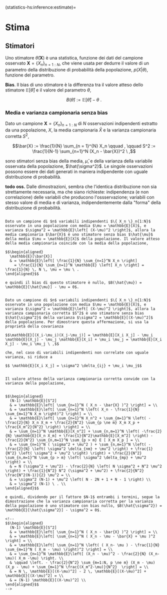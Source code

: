 (statistics-hs:inference:estimate)=
# Stima

## Stimatori 
Uno stimatore $\hat{\theta}(\mathbf{X})$ è una statistica, funzione dei dati del campione osservato $\mathbf{X} = \{ X_n \}_{n=1:N}$, che viene usata per dedurre il valore di un parametro della distribuzione di probabilità della popolazione, $p(X|\theta)$, funzione del parametro.

**Bias**. Il bias di uno stimatore è la differenza tra il valore atteso dello stimatore $\mathbb{E}[ \hat{\theta} ]$ e il valore del parametro $\theta$,

$$B(\hat{\theta}) := \mathbb{E}[ \hat{\theta} ] - \theta \ .$$

### Media e varianza campionaria senza bias
Dato un campione $\mathbf{X} = \{ X_n \}_{n=1:N}$ di $N$ osservazioni indipendenti estratto da una popolazione, $X$, la media campionaria $\bar{X}$ e la varianza campionaria corretta $S^2$,

$$\bar{X} := \frac{1}{N} \sum_{n = 1}^{N} X_n \qquad , \qquad S^2 := \frac{1}{N-1} \sum_{n=1}^N (X_n - \bar{X})^2 \ ,$$

sono stimatori senza bias della media, $\hat{\mu}$, e della varianza della variabile osservata della popolazione, $\hat{\sigma^2}$. Le singole osservazioni possono essere dei dati generati in maniera indipendente con uguale distribuzione di probabilità.

**todo** **oss.** Dalle dimostrazioni, sembra che l'identica distribuzione non sia strettamente necessaria, ma che siano richieste: indipendenza (e non correlazione) delle variabili che producono l'ossservazione; variabili con stesso valore di media e di varianza, indipendentemente dalla "forma" della distribuzione di probabilità.

```{dropdown} La media campionaria è stimatore senza bias della media della popolazione, $\mathbb{E}[\bar{X}] = \mu_X$

Dato un campione di $n$ variabili indipendenti $\{ X_n \}_n{1:N}$ osservate in una popolazione con media $\mu = \mathbb{E}[X]$, e varianza $\sigma^2 = \mathbb{E}\left[ (X-\mu)^2 \right]$, allora la media campionaria $\bar{X}$ è uno stimatore senza bias $\hat{\mu}$ della media $\mu = \mathbb{E}[X]$ della popolazione. Il valore atteso della media campionaria coincide con la media della popolazione,

$$\begin{aligned}
  \mathbb{E}[\bar{X}] 
  & = \mathbb{E}\left[ \frac{1}{N} \sum_{n=1}^N X_n \right]
    = \frac{1}{N} \sum_{n=1}^N \mathbb{E} \left[ X_n \right] = \frac{1}{N} \, N \, \mu = \mu \ .
\end{aligned}$$

e quindi il bias di questo stimatore è nullo, $B(\hat{\mu}) = \mathbb{E}[\hat{\mu}] - \mu = 0$.

```
```{dropdown} La varianza campionaria è stimatore senza bias della varianza della popolazione, $\mathbb{E}[S^2] = \sigma_X^2$

Dato un campione di $n$ variabili indipendenti $\{ X_n \}_n{1:N}$ osservate in una popolazione con media $\mu = \mathbb{E}[X]$, e varianza $\sigma^2 = \mathbb{E}\left[ (X-\mu)^2 \right]$, allora la varianza campionaria corretta $S^2$ è uno stimatore senza bias $\hat{\sigma^2}$ della varianza $\sigma^2 = \mathbb{E}[(X-\mu)^2]$ della popolazione. Per dimostrare questa affermazione, si usa la proprietà della covarianza

$$\mathbb{E}[(X_i-\mu_i)(X_j-\mu_j)] = \mathbb{E}[X_i X_j] - \mu_i \mathbb{E}[X_j] - \mu_j \mathbb{E}[X_i] + \mu_i \mu_j = \mathbb{E}[X_i X_j] - \mu_i \mu_j \ ,$$

che, nel caso di variabili indipendenti non correlate con uguale varianza, si riduce a

$$ \mathbb{E}[X_i X_j] = \sigma^2 \delta_{ij} + \mu_i \mu_j$$


Il valore atteso della varianza campionaria corretta convide con la varianza della popolazione,


$$\begin{aligned}
  (N-1) \mathbb{E}[S^2] 
  & = \mathbb{E}\left[ \sum_{n=1}^N ( X_n - \bar{X} )^2 \right] = \\
  & = \mathbb{E}\left[ \sum_{n=1}^N \left( X_n - \frac{1}{N} \sum_{m=1}^N X_m \right)^2 \right] = \\
  & = \mathbb{E}\left[ \sum_{n=1}^N X_n^2 + \sum_{m=1}^N \left( - \frac{2}{N} X_n X_m + \frac{2}{N^2} \sum_{p \ne m} X_m X_p + \frac{X_m^2}{N^2} \right) \right] = \\
  & = \sum_{n=1}^N \mathbb{E}[X_n^2] + \sum_{n,m=1}^N \left( -\frac{2}{N} \mathbb{E}[X_n X_m] + \frac{1}{N^2}\mathbb{E}[X_m^2] \right) - \frac{2}{N^2} \sum_{n,m=1}^N \sum_{p > m} E [ X_m X_p ] = \\
  & = \sum_{n=1}^N ( \sigma^2 + \mu^2 ) + \sum_{n,m=1}^N \left( -\frac{2}{N} \left( \sigma^2 \delta_{nm} + \mu^2 \right) + \frac{1}{N^2} \left( \sigma^2 + \mu^2 \right) \right) + \frac{2}{N^2} \sum_{n,m=1}^N \sum_{p > m} \left( \sigma^2 \delta_{mp} + \mu^2 \right) = \\
  & = N (\sigma^2 + \mu^2) - \frac{2}{N} \left( N \sigma^2 + N^2 \mu^2 \right) + \frac{1}{N^2} N^2 (\sigma^2 + \mu^2) + \frac{2}{N^2} \frac{N^2(N-1)}{2} \mu^2 = \\
  & = \sigma^2 (N-1) + \mu^2 \left( N - 2N + 1 + N - 1 \right) \\
  & = \sigma^2 (N-1) \ . \\ 
\end{aligned}$$

e quindi, dividendo per il fattore $N-1$ entrambi i termini, segue la dimostrazione che la varianza campionaria corretta per la varianza della popolazione è uno stimatore con bias nullo, $B(\hat{\sigma^2}) = \mathbb{E}[\hat{\sigma^2}] - \sigma^2 = 0$.

<!--
$$\begin{aligned}
  (N-1) \mathbb{E}[S^2] 
  & = \mathbb{E}\left[ \sum_{n=1}^N ( X_n - \bar{X} )^2 \right] = \\
  & = \mathbb{E}\left[ \sum_{n=1}^N ( X_n - \mu - \bar{X} + \mu )^2 \right] = \\
  & = \mathbb{E}\left[ \sum_{n=1}^N \left( ( X_n- \mu ) - \frac{1}{N} \sum_{m=1}^N ( X_m - \mu) \right)^2 \right] = \\
  & = \sum_{n=1}^N \mathbb{E}\left[ (X_n - \mu)^2 - \frac{2}{N} (X_n-\mu)( X_m -\mu) \right. \\
  & \qquad \left. - \frac{2}{N^2} \sum_{m=1:N, p \ne m} (X_m - \mu)(X_p - \mu) + \sum_{m=1}^N \frac{(X_m^2-\mu)}{N^2}  \right] = \\
  & = N \, \mathbb{E}[(X-\mu)^2] - 2 \, \mathbb{E}[(X-\mu)^2] + \mathbb{E}[(X-\mu)^2] = \\
  & = (N-1) \mathbb{E}[(X-\mu)^2] \\
\end{aligned}$$
-->

```

